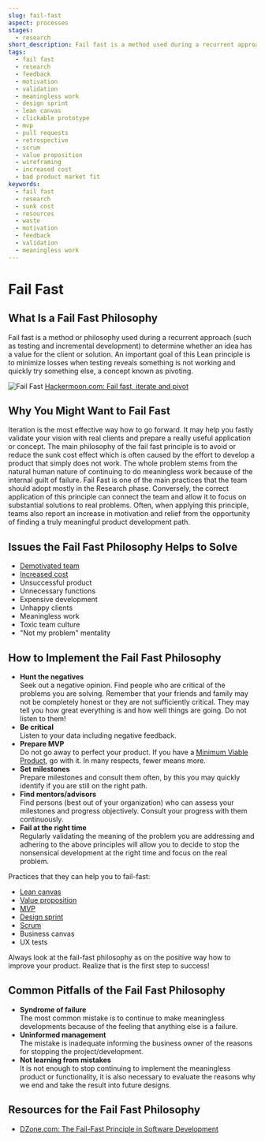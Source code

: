 ```yaml
---
slug: fail-fast
aspect: processes
stages:
  - research
short_description: Fail fast is a method used during a recurrent approach to determine whether an idea has a value for the client or solution. An important goal is to minimize losses when testing reveals something is not working and quickly try something else.
tags:
  - fail fast
  - research
  - feedback
  - motivation
  - validation
  - meaningless work
  - design sprint
  - lean canvas
  - clickable prototype
  - mvp
  - pull requests
  - retrospective
  - scrum
  - value proposition
  - wireframing
  - increased cost
  - bad product market fit
keywords:
  - fail fast
  - research
  - sunk cost
  - resources
  - waste
  - motivation
  - feedback
  - validation
  - meaningless work
---
```


# Fail Fast

## What Is a Fail Fast Philosophy

Fail fast is a method or philosophy used during a recurrent approach (such as testing and incremental development) to determine whether an idea has a value for the client or solution. An important goal of this Lean principle is to minimize losses when testing reveals something is not working and quickly try something else, a concept known as pivoting.

![Fail Fast](/files/fail_fast.jpg)
[Hackermoon.com: Fail fast, iterate and pivot](https://hackernoon.com/fail-fast-iterate-and-pivot-8d00d6c00836)

## Why You Might Want to Fail Fast

Iteration is the most effective way how to go forward. It may help you fastly validate your vision with real clients and prepare a really useful application or concept.
The main philosophy of the fail fast principle is to avoid or reduce the sunk cost effect which is often caused by the effort to develop a product that simply does not work.
The whole problem stems from the natural human nature of continuing to do meaningless work because of the internal guilt of failure.
Fail Fast is one of the main practices that the team should adopt mostly in the Research phase. Conversely, the correct application of this principle can connect the team and allow it to focus on substantial solutions to real problems. Often, when applying this principle, teams also report an increase in motivation and relief from the opportunity of finding a truly meaningful product development path.


## Issues the Fail Fast Philosophy Helps to Solve
- [Demotivated team](/issues/demotivated-team)
- [Increased cost](/issues/increased-cost)
- Unsuccessful product
- Unnecessary functions
- Expensive development
- Unhappy clients
- Meaningless work
- Toxic team culture
- "Not my problem" mentality


## How to Implement the Fail Fast Philosophy
- **Hunt the negatives**  
  Seek out a negative opinion. Find people who are critical of the problems you are solving. Remember that your friends and family may not be completely honest or they are not sufficiently critical. They may tell you how great everything is and how well things are going. Do not listen to them!
- **Be critical**  
  Listen to your data including negative feedback.
- **Prepare MVP**  
  Do not go away to perfect your product. If you have a [Minimum Viable Product](/practices/minimum-viable-product), go with it. In many respects, fewer means more.
- **Set milestones**  
  Prepare milestones and consult them often, by this you may quickly identify if you are still on the right path.
- **Find mentors/advisors**  
  Find persons (best out of your organization) who can assess your milestones and progress objectively. Consult your progress with them continuously.
- **Fail at the right time**  
  Regularly validating the meaning of the problem you are addressing and adhering to the above principles will allow you to decide to stop the nonsensical development at the right time and focus on the real problem.

Practices that they can help you to fail-fast:
- [Lean canvas](/practices/lean-canvas)
- [Value proposition](/practices/value-proposition)
- [MVP](/practices/minimum-viable-product)
- [Design sprint](/practices/design-sprint)
- [Scrum](/practices/scrum)
- Business canvas
- UX tests

Always look at the fail-fast philosophy as on the positive way how to improve your product. Realize that is the first step to success!

## Common Pitfalls of the Fail Fast Philosophy

- **Syndrome of failure**  
  The most common mistake is to continue to make meaningless developments because of the feeling that anything else is a failure.
- **Uninformed management**  
  The mistake is inadequate informing the business owner of the reasons for stopping the project/development.
- **Not learning from mistakes**  
  It is not enough to stop continuing to implement the meaningless product or functionality, it is also necessary to evaluate the reasons why we end and take the result into future designs.

## Resources for the Fail Fast Philosophy
- [DZone.com: The Fail-Fast Principle in Software Development](https://dzone.com/articles/fail-fast-principle-in-software-development)
